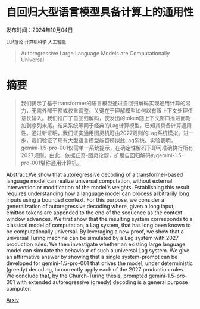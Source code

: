 # 自回归大型语言模型具备计算上的通用性

发布时间：2024年10月04日

`LLM理论` `计算机科学` `人工智能`

> Autoregressive Large Language Models are Computationally Universal

# 摘要

> 我们揭示了基于transformer的语言模型通过自回归解码实现通用计算的潜力，无需外部干预或权重调整。关键在于理解模型如何以有限上下文处理任意长输入。我们推广了自回归解码，使发出的token随上下文窗口推进而附加到序列末尾。结果系统等同于经典的Lag计算模型，已知其具备计算通用性。通过新证明，我们证实通用图灵机可由2027规则的Lag系统模拟。进一步，我们验证了现有大型语言模型能否模拟此Lag系统。实验表明，gemini-1.5-pro-001仅需单一系统提示，在确定性解码下即可准确执行所有2027规则。由此，依据丘奇-图灵论题，扩展自回归解码的gemini-1.5-pro-001堪称通用计算机。

> 
Abstract:We show that autoregressive decoding of a transformer-based language model can realize universal computation, without external intervention or modification of the model's weights. Establishing this result requires understanding how a language model can process arbitrarily long inputs using a bounded context. For this purpose, we consider a generalization of autoregressive decoding where, given a long input, emitted tokens are appended to the end of the sequence as the context window advances. We first show that the resulting system corresponds to a classical model of computation, a Lag system, that has long been known to be computationally universal. By leveraging a new proof, we show that a universal Turing machine can be simulated by a Lag system with 2027 production rules. We then investigate whether an existing large language model can simulate the behaviour of such a universal Lag system. We give an affirmative answer by showing that a single system-prompt can be developed for gemini-1.5-pro-001 that drives the model, under deterministic (greedy) decoding, to correctly apply each of the 2027 production rules. We conclude that, by the Church-Turing thesis, prompted gemini-1.5-pro-001 with extended autoregressive (greedy) decoding is a general purpose computer.
    

[Arxiv](https://arxiv.org/pdf/2410.03170)
